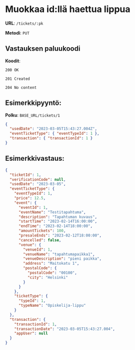 # Muokkaa id:llä haettua lippua

**URL**: `/tickets/:pk`

**Metodi**: `PUT`

## Vastauksen paluukoodi

**Koodit**:

`200 OK`

`201 Created`

`204 No content`

## Esimerkkipyyntö:

**Polku**: `BASE_URL/tickets/1`

```json
{
  "usedDate": "2023-03-05T15:43:27.004Z",
  "eventTicketType": { "eventTypeId": 1 },
  "transaction": { "transactionId": 1 }
}
```

## Esimerkkivastaus:

```json
{
  "ticketId": 1,
  "verificationCode": null,
  "usedDate": "2023-03-05",
  "eventTicketType": {
    "eventTypeId": 1,
    "price": 12.5,
    "event": {
      "eventId": 1,
      "eventName": "Testitapahtuma",
      "description": "Tapahtuman kuvaus",
      "startTime": "2023-02-14T16:00:00",
      "endTime": "2023-02-14T18:00:00",
      "amountTickets": 100,
      "presaleEnds": "2023-02-12T18:00:00",
      "cancelled": false,
      "venue": {
        "venueId": 1,
        "venueName": "tapahtumapaikka1",
        "venueDescription": "pieni paikka",
        "address": "Maitokatu 1",
        "postalCode": {
          "postalCode": "00100",
          "city": "Helsinki"
        }
      }
    },
    "ticketType": {
      "typeId": 1,
      "typeName": "Opiskelija-lippu"
    }
  },
  "transaction": {
    "transactionId": 1,
    "transactionDate": "2023-03-05T15:43:27.004",
    "appUser": null
  }
}
```
